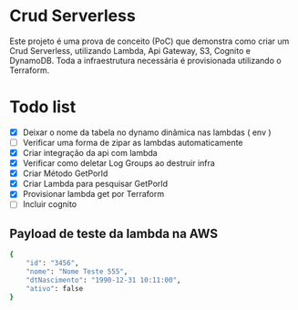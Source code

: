 # Crud Serverless

Este projeto é uma prova de conceito (PoC) que demonstra como criar um Crud Serverless, utilizando Lambda, Api Gateway, S3, Cognito e DynamoDB. Toda a infraestrutura necessária é provisionada utilizando o Terraform.

# Todo list
- [x] Deixar o nome da tabela no dynamo dinâmica nas lambdas ( env )
- [ ] Verificar uma forma de zipar as lambdas automaticamente
- [x] Criar integração da api com lambda
- [x] Verificar como deletar Log Groups ao destruir infra
- [x] Criar Método GetPorId
- [x] Criar Lambda para pesquisar GetPorId
- [x] Provisionar lambda get por Terraform
- [ ] Incluir cognito

## Payload de teste da lambda na AWS

```bash
{
    "id": "3456",
    "nome": "Nome Teste 555",
    "dtNascimento": "1990-12-31 10:11:00",
    "ativo": false
}
```
